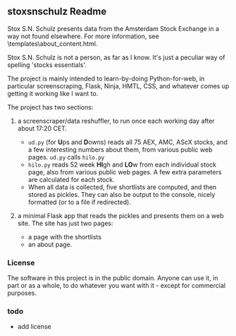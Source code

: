 ## stoxsnschulz Readme

Stox S.N. Schulz presents data from the Amsterdam Stock Exchange in a way not found elsewhere. For more information, see \templates\about_content.html. 

Stox S.N. Schulz is not a person, as far as I know. It's just a peculiar way of spelling 'stocks essentials'. 

The project is mainly intended to learn-by-doing Python-for-web, in particular screenscraping, Flask, Ninja, HMTL, CSS, and whatever comes up getting it working like I want to.  

The project has two sections: 

1. a screenscraper/data reshuffler, to run once each working day after about 17:20 CET. 

    - `ud.py` (for **U**ps and **D**owns) reads all 75 AEX, AMC, AScX stocks, and a few interesting numbers about them, from various public web pages. `ud.py` calls `hilo.py`
    - `hilo.py` reads 52 week **HI**gh and **LO**w from each individual stock page, also from various public web pages. A few extra parameters are calculated for each stock. 
    - When all data is collected, five shortlists are computed, and then stored as pickles. They can also be output to the console, nicely formatted (or to a file if redirected). 
    
2. a minimal Flask app that reads the pickles and presents them on a web site. The site has just two pages: 

    - a page with the shortlists
    - an about page. 
    
### License

The software in this project is in the public domain. Anyone can use it, in part or as a whole, to do whatever you want with it - except for commercial purposes.  

### todo

- add license
